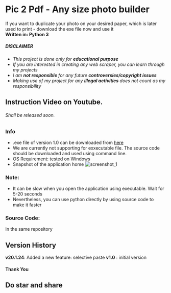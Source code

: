 #  Pic 2 Pdf - Any size photo builder
If you want to duplicate your photo on your desired paper, which is later used to print - download the exe file now and use it<br>
__Written in: Python 3__<br>
##### ___DISCLAIMER___
* *This project is done only for __educational purpose__*
* *If you are interested in creating any web scraper, you can learn through my projects*
* *I am __not responsible__ for any future __controversies/copyright issues__*
* *Making use of my project for any __illegal activities__ does not count as my responsibility*
## Instruction Video on Youtube.
###### Shall be released soon.

### Info
* .exe file of version 1.0 can be downloaded from [here](https://github.com/abhishek-aar/pic2pdf/raw/master/final_exe/pic2pdf.exe "Windows executable")<br>
* We are currently not supporting for exxecutable file. The source code should be downloaded and used using command line.
* OS Requirement: tested on Windows
* Snapshot of the application home
![screenshot_1](https://github.com/abhishek-aar/pic2pdf/blob/master/snapshots/sanpv20.1.24.PNG?raw=true)
### Note:
* It can be slow when you open the application using executable. Wait for 5-20 seconds<br>
* Nevertheless, you can use python directly by using source code to make it faster<br>
### Source Code:
In the same repository
## Version History
__v20.1.24__: Added a new feature: selective paste
__v1.0__ : initial version
#### Thank You
## Do star and share
